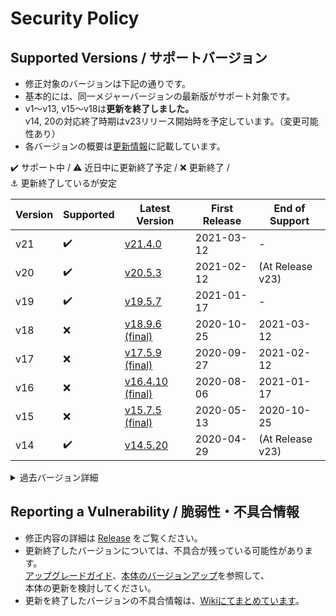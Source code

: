 # Security Policy

## Supported Versions / サポートバージョン

- 修正対象のバージョンは下記の通りです。
- 基本的には、同一メジャーバージョンの最新版がサポート対象です。
- v1～v13, v15～v18は**更新を終了しました。**  
v14, 20の対応終了時期はv23リリース開始時を予定しています。（変更可能性あり）
- 各バージョンの概要は[更新情報](../../wiki/UpdateInfo)に記載しています。

:heavy_check_mark: サポート中 / 
:warning: 近日中に更新終了予定 / 
:x: 更新終了 /   
:anchor: 更新終了しているが安定

| Version | Supported          | Latest Version | First Release | End of Support |
| ------- | ------------------ |----------------|---------------|----------------|
| v21     | :heavy_check_mark: |[v21.4.0](../../releases/tag/v21.4.0)          |2021-03-12|-|
| v20     | :heavy_check_mark: |[v20.5.3](../../releases/tag/v20.5.3)          |2021-02-12|(At Release v23)|
| v19     | :heavy_check_mark: |[v19.5.7](../../releases/tag/v19.5.7)          |2021-01-17|-|
| v18     | :x:                |[v18.9.6 (final)](../../releases/tag/v18.9.6)  |2020-10-25|2021-03-12|
| v17     | :x:                |[v17.5.9 (final)](../../releases/tag/v17.5.9)  |2020-09-27|2021-02-12|
| v16     | :x:                |[v16.4.10 (final)](../../releases/tag/v16.4.10)|2020-08-06|2021-01-17|
| v15     | :x:                |[v15.7.5 (final)](../../releases/tag/v15.7.5)  |2020-05-13|2020-10-25|
| v14     | :heavy_check_mark: |[v14.5.20](../../releases/tag/v14.5.20)        |2020-04-29|(At Release v23)|

<details>
<summary>過去バージョン詳細</summary>

| Version | Supported          | Latest Version | First Release | End of Support |
| ------- | ------------------ |----------------|---------------|----------------|
| v13     | :x:                |[v13.6.8 (final)](../../releases/tag/v13.6.8)  |2020-03-29|2020-08-06|
| v12     | :x:                |[v12.3.6 (final)](../../releases/tag/v12.3.6)  |2020-02-09|2020-05-13|
| v11     | :x:                |[v11.4.5 (final)](../../releases/tag/v11.4.5)  |2019-12-14|2020-04-18|
| v10     | :x:                |[v10.5.5 (final)](../../releases/tag/v10.5.5)  |2019-11-04|2020-02-10|
| v9      | :x::anchor:        |[v9.4.27 (final)](../../releases/tag/v9.4.27)  |2019-10-08|2021-01-17|
| v8      | :x:                |[v8.7.10 (final)](../../releases/tag/v8.7.10)  |2019-09-08|2019-12-14|
| v7      | :x:                |[v7.9.13 (final)](../../releases/tag/v7.9.13)  |2019-07-08|2019-11-04|
| v6      | :x:                |[v6.6.13 (final)](../../releases/tag/v6.6.13)  |2019-06-22|2019-11-04|
| v5      | :x:                |[v5.12.17 (final)](../../releases/tag/v5.12.17)|2019-05-16|2019-12-14|
| v4      | :x:                |[v4.10.22 (final)](../../releases/tag/v4.10.22)|2019-04-25|2019-10-08|
| v3      | :x:                |[v3.13.9 (final)](../../releases/tag/v3.13.9)  |2019-02-25|2019-06-18|
| v2      | :x:                |[v2.9.11 (final)](../../releases/tag/v2.9.11)  |2019-01-18|2019-06-18|
| v1      | :x:                |[v1.15.17 (final)](../../releases/tag/v1.15.17)|2018-11-25|2019-10-08|

</details>

## Reporting a Vulnerability / 脆弱性・不具合情報

- 修正内容の詳細は [Release](../../releases) をご覧ください。
- 更新終了したバージョンについては、不具合が残っている可能性があります。  
[アップグレードガイド](../../wiki/MigrationGuide)、[本体のバージョンアップ](../../wiki/HowToUpdate)を参照して、  
本体の更新を検討してください。
- 更新を終了したバージョンの不具合情報は、[Wikiにてまとめています](../../wiki/DeprecatedVersionBugs)。
